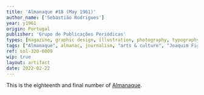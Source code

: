 ```yaml
---
title: 'Almanaque #18 (May 1961)'
author_name: ['Sebastião Rodrigues']
year: y1961
origin: Portugal
publisher: 'Grupo de Publicações Periódicas'
types: [magazine, graphic design, illustration, photography, typography]
tags: ["Almanaque", almanac, journalism, "arts & culture", "Joaquim Figueiredo Magalhães"]
ref: sol-320-0009
wip: true
layout: artifact
date: 2022-02-22
---
```

<p>This is the eighteenth and final number of <a class="text-cat-link publisher" href="/tags/almanaque/">Almanaque</a>.</p>
